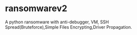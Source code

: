 # ransomwarev2
A python ransomware with anti-debugger, VM, SSH Spread(Bruteforce),Simple Files Encrypting,Driver Propagation.
